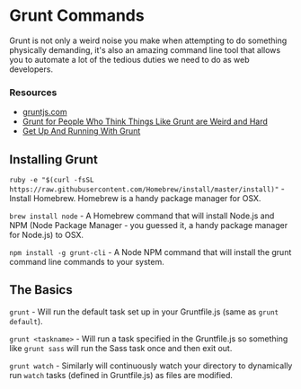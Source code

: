 Grunt Commands
====

Grunt is not only a weird noise you make when attempting to do something physically demanding, it's also an amazing command line tool that allows you to automate a lot of the tedious duties we need to do as web developers.

### Resources

* [gruntjs.com](http://gruntjs.com/)
* [Grunt for People Who Think Things Like Grunt are Weird and Hard](http://24ways.org/2013/grunt-is-not-weird-and-hard/)
* [Get Up And Running With Grunt](http://www.smashingmagazine.com/2013/10/29/get-up-running-grunt/)

Installing Grunt
----

`ruby -e "$(curl -fsSL https://raw.githubusercontent.com/Homebrew/install/master/install)"` - Install Homebrew. Homebrew is a handy package manager for OSX.

`brew install node` - A Homebrew command that will install Node.js and NPM (Node Package Manager - you guessed it, a handy package manager for Node.js) to OSX.

`npm install -g grunt-cli` - A Node NPM command that will install the grunt command line commands to your system.


The Basics
----

`grunt` - Will run the default task set up in your Gruntfile.js (same as `grunt default`).

`grunt <taskname>` - Will run a task specified in the Gruntfile.js so something like `grunt sass` will run the Sass task once and then exit out.

`grunt watch` - Similarly will continuously watch your directory to dynamically run `watch` tasks (defined in Gruntfile.js) as files are modified.
